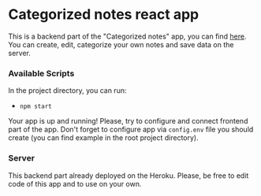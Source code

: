 # Categorized notes react app

This is a backend part of the "Categorized notes" app, you can find [here](https://github.com/HakuMatsunoki/categorized-notes).
You can create, edit, categorize your own notes and save data on the server.

### Available Scripts

In the project directory, you can run:

- `npm start`

Your app is up and running! Please, try to configure and connect frontend part of the app. Don't forget to configure app
via `config.env` file you should create (you can find example in the root project directory).

### Server 
This backend part already deployed on the Heroku. Please, be free to edit code of this app and to use on your own.
